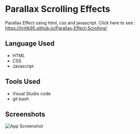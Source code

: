 
# Parallax Scrolling Effects

Parallax Effect using html, css and javascript.
Click here to see : https://hritik95.github.io/Parallax-Effect-Scrolling/


## Language Used

 - HTML
 - CSS
 - Javascript

## Tools Used

- Visual Studio code
- git bash



## Screenshots

![App Screenshot](https://user-images.githubusercontent.com/71178215/215030335-d98a33be-b91e-48e4-8fba-d026276e5be2.jpg)


